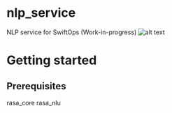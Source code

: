 # nlp_service
NLP service for SwiftOps (Work-in-progress)
![alt text](https://pbs.twimg.com/profile_images/934851009309839360/U5PjXCDE_400x400.jpg "Work-In-Progress")


# Getting started

## Prerequisites

rasa_core
rasa_nlu
